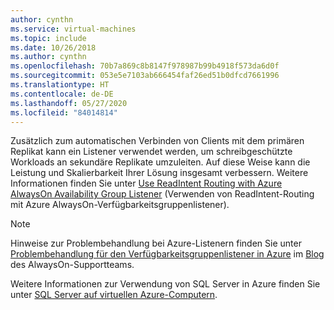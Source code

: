 ```yaml
---
author: cynthn
ms.service: virtual-machines
ms.topic: include
ms.date: 10/26/2018
ms.author: cynthn
ms.openlocfilehash: 70b7a869c8b8147f978987b99b4918f573da6d0f
ms.sourcegitcommit: 053e5e7103ab666454faf26ed51b0dfcd7661996
ms.translationtype: HT
ms.contentlocale: de-DE
ms.lasthandoff: 05/27/2020
ms.locfileid: "84014814"
---
```

Zusätzlich zum automatischen Verbinden von Clients mit dem primären Replikat kann ein Listener verwendet werden, um schreibgeschützte Workloads an sekundäre Replikate umzuleiten. Auf diese Weise kann die Leistung und Skalierbarkeit Ihrer Lösung insgesamt verbessern. Weitere Informationen finden Sie unter [Use ReadIntent Routing with Azure AlwaysOn Availability Group Listener](https://go.microsoft.com/fwlink/?LinkId=522515) (Verwenden von ReadIntent-Routing mit Azure AlwaysOn-Verfügbarkeitsgruppenlistener).

> [!NOTE]
> Hinweise zur Problembehandlung bei Azure-Listenern finden Sie unter [Problembehandlung für den Verfügbarkeitsgruppenlistener in Azure](https://blogs.msdn.microsoft.com/alwaysonpro/2017/02/22/troubleshooting-internal-load-balancer-listener-connectivity-in-azure) im [Blog](https://blogs.msdn.com/b/alwaysonpro/) des AlwaysOn-Supportteams.
> 
> 

Weitere Informationen zur Verwendung von SQL Server in Azure finden Sie unter [SQL Server auf virtuellen Azure-Computern](../articles/azure-sql/virtual-machines/windows/sql-server-on-azure-vm-iaas-what-is-overview.md).

